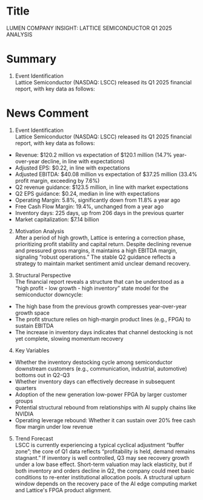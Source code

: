 # Title
LUMEN COMPANY INSIGHT: LATTICE SEMICONDUCTOR Q1 2025 ANALYSIS

# Summary
1. Event Identification  
Lattice Semiconductor (NASDAQ: LSCC) released its Q1 2025 financial report, with key data as follows:  

# News Comment
1. Event Identification  
Lattice Semiconductor (NASDAQ: LSCC) released its Q1 2025 financial report, with key data as follows:  

- Revenue: $120.2 million vs expectation of $120.1 million (14.7% year-over-year decline, in line with expectations)  
- Adjusted EPS: $0.22, in line with expectations  
- Adjusted EBITDA: $40.08 million vs expectation of $37.25 million (33.4% profit margin, exceeding by 7.6%)  
- Q2 revenue guidance: $123.5 million, in line with market expectations  
- Q2 EPS guidance: $0.24, median in line with expectations  
- Operating Margin: 5.8%, significantly down from 11.8% a year ago  
- Free Cash Flow Margin: 19.4%, unchanged from a year ago  
- Inventory days: 225 days, up from 206 days in the previous quarter  
- Market capitalization: $7.14 billion  

2. Motivation Analysis  
After a period of high growth, Lattice is entering a correction phase, prioritizing profit stability and capital return. Despite declining revenue and pressured gross margins, it maintains a high EBITDA margin, signaling “robust operations.” The stable Q2 guidance reflects a strategy to maintain market sentiment amid unclear demand recovery.  

3. Structural Perspective  
The financial report reveals a structure that can be understood as a “high profit - low growth - high inventory” state model for the semiconductor downcycle:  

- The high base from the previous growth compresses year-over-year growth space  
- The profit structure relies on high-margin product lines (e.g., FPGA) to sustain EBITDA  
- The increase in inventory days indicates that channel destocking is not yet complete, slowing momentum recovery  

4. Key Variables  
- Whether the inventory destocking cycle among semiconductor downstream customers (e.g., communication, industrial, automotive) bottoms out in Q2-Q3  
- Whether inventory days can effectively decrease in subsequent quarters  
- Adoption of the new generation low-power FPGA by larger customer groups  
- Potential structural rebound from relationships with AI supply chains like NVIDIA  
- Operating leverage rebound: Whether it can sustain over 20% free cash flow margin under low revenue  

5. Trend Forecast  
LSCC is currently experiencing a typical cyclical adjustment “buffer zone”; the core of Q1 data reflects “profitability is held, demand remains stagnant.” If inventory is well controlled, Q3 may see recovery growth under a low base effect. Short-term valuation may lack elasticity, but if both inventory and orders decline in Q2, the company could meet basic conditions to re-enter institutional allocation pools. A structural upturn window depends on the recovery pace of the AI edge computing market and Lattice's FPGA product alignment.
